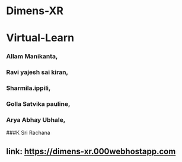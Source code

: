 # Dimens-XR
# Virtual-Learn

### Allam Manikanta,
### Ravi yajesh sai kiran,
### Sharmila.ippili,
### Golla Satvika pauline,
### Arya Abhay Ubhale,
###K Sri Rachana

## link: https://dimens-xr.000webhostapp.com

